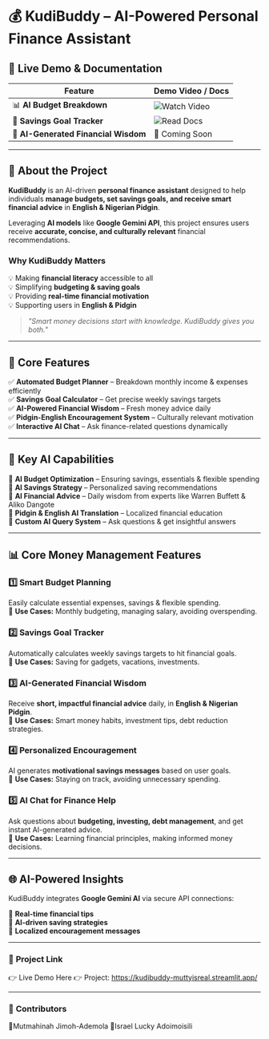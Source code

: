 # 💰 KudiBuddy – AI-Powered Personal Finance Assistant  

## 🚀 Live Demo & Documentation  
| Feature                          | Demo Video / Docs |  
|-----------------------------------|------------------|  
| 📊 **AI Budget Breakdown**  | ![Watch Video](#) |  
| 🎯 **Savings Goal Tracker**  | ![Read Docs](#) |  
| 🧠 **AI-Generated Financial Wisdom**  | 🚧 Coming Soon |  

---

## 📖 **About the Project**  
**KudiBuddy** is an AI-driven **personal finance assistant** designed to help individuals **manage budgets, set savings goals, and receive smart financial advice** in **English & Nigerian Pidgin**.  

Leveraging **AI models** like **Google Gemini API**, this project ensures users receive **accurate, concise, and culturally relevant** financial recommendations.  

### **Why KudiBuddy Matters**  
💡 Making **financial literacy** accessible to all  
💡 Simplifying **budgeting & saving goals**  
💡 Providing **real-time financial motivation**  
💡 Supporting users in **English & Pidgin**  

> *"Smart money decisions start with knowledge. KudiBuddy gives you both."*

---

## 📌 **Core Features**  
✅ **Automated Budget Planner** – Breakdown monthly income & expenses efficiently  
✅ **Savings Goal Calculator** – Get precise weekly savings targets  
✅ **AI-Powered Financial Wisdom** – Fresh money advice daily  
✅ **Pidgin-English Encouragement System** – Culturally relevant motivation  
✅ **Interactive AI Chat** – Ask finance-related questions dynamically  

---

## 🔑 **Key AI Capabilities**  
🔹 **AI Budget Optimization** – Ensuring savings, essentials & flexible spending  
🔹 **AI Savings Strategy** – Personalized saving recommendations  
🔹 **AI Financial Advice** – Daily wisdom from experts like Warren Buffett & Aliko Dangote  
🔹 **Pidgin & English AI Translation** – Localized financial education  
🔹 **Custom AI Query System** – Ask questions & get insightful answers  

---

## 📊 **Core Money Management Features**  

### **1️⃣ Smart Budget Planning**  
Easily calculate essential expenses, savings & flexible spending.  
🔸 **Use Cases:** Monthly budgeting, managing salary, avoiding overspending.  

### **2️⃣ Savings Goal Tracker**  
Automatically calculates weekly savings targets to hit financial goals.  
🔸 **Use Cases:** Saving for gadgets, vacations, investments.  

### **3️⃣ AI-Generated Financial Wisdom**  
Receive **short, impactful financial advice** daily, in **English & Nigerian Pidgin**.  
🔸 **Use Cases:** Smart money habits, investment tips, debt reduction strategies.  

### **4️⃣ Personalized Encouragement**  
AI generates **motivational savings messages** based on user goals.  
🔸 **Use Cases:** Staying on track, avoiding unnecessary spending.  

### **5️⃣ AI Chat for Finance Help**  
Ask questions about **budgeting, investing, debt management**, and get instant AI-generated advice.  
🔸 **Use Cases:** Learning financial principles, making informed money decisions.  

---

## 🌐 **AI-Powered Insights**  
KudiBuddy integrates **Google Gemini AI** via secure API connections:  

🔹 **Real-time financial tips**  
🔹 **AI-driven saving strategies**  
🔹 **Localized encouragement messages**  

---

### 🔗 **Project Link**
👉 Live Demo Here
👉 Project: https://kudibuddy-muttyisreal.streamlit.app/

---

### 🤝 **Contributors**
🔹Mutmahinah Jimoh-Ademola
🔹Israel Lucky Adoimoisili
